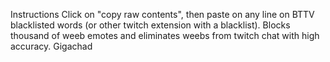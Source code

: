 Instructions
Click on "copy raw contents", then paste on any line on BTTV blacklisted words (or other twitch extension with a blacklist). Blocks thousand of weeb emotes and eliminates weebs from twitch chat with high accuracy. Gigachad
